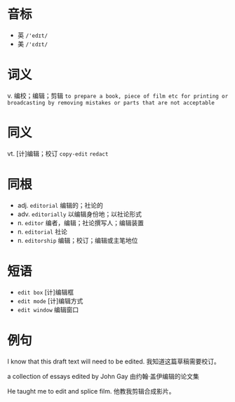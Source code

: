 # 音标

- 英 `/'edɪt/`
- 美 `/'ɛdɪt/`

# 词义

v. 编校；编辑；剪辑
`to prepare a book, piece of film etc for printing or broadcasting by removing mistakes or parts that are not acceptable`

# 同义

vt. [计]编辑；校订
`copy-edit` `redact`

# 同根

- adj. `editorial` 编辑的；社论的
- adv. `editorially` 以编辑身份地；以社论形式
- n. `editor` 编者，编辑；社论撰写人；编辑装置
- n. `editorial` 社论
- n. `editorship` 编辑；校订；编辑或主笔地位

# 短语

- `edit box` [计]编辑框
- `edit mode` [计]编辑方式
- `edit window` 编辑窗口

# 例句

I know that this draft text will need to be edited.
我知道这篇草稿需要校订。

a collection of essays edited by John Gay
由约翰·盖伊编辑的论文集

He taught me to edit and splice film.
他教我剪辑合成影片。


